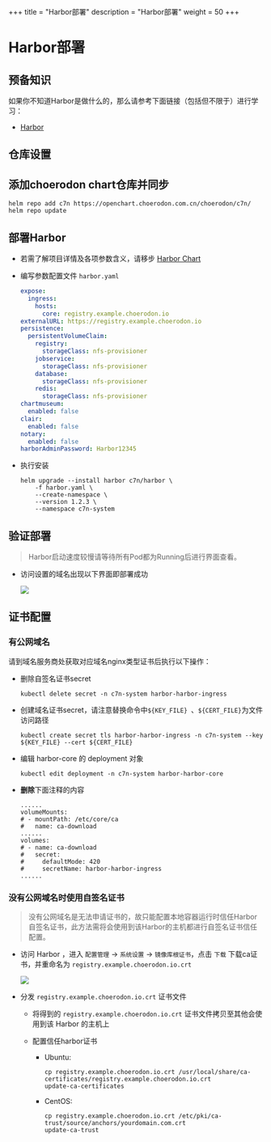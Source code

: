 +++
title = "Harbor部署"
description = "Harbor部署"
weight = 50
+++

# Harbor部署

## 预备知识

如果你不知道Harbor是做什么的，那么请参考下面链接（包括但不限于）进行学习：

- [Harbor](https://github.com/goharbor/harbor#harbor)

## 仓库设置

## 添加choerodon chart仓库并同步

```
helm repo add c7n https://openchart.choerodon.com.cn/choerodon/c7n/
helm repo update
```

## 部署Harbor

- 若需了解项目详情及各项参数含义，请移步 [Harbor Chart](https://github.com/goharbor/harbor-helm/tree/7dfc2a629a58e61c0d0a03f1d3b5ae29a7d720be#helm-chart-for-harbor)
- 编写参数配置文件 `harbor.yaml`

    ```yaml
    expose:
      ingress:
        hosts:
          core: registry.example.choerodon.io
    externalURL: https://registry.example.choerodon.io
    persistence:
      persistentVolumeClaim:
        registry:
          storageClass: nfs-provisioner
        jobservice:
          storageClass: nfs-provisioner
        database:
          storageClass: nfs-provisioner
        redis:
          storageClass: nfs-provisioner
    chartmuseum:
      enabled: false
    clair:
      enabled: false
    notary:
      enabled: false
    harborAdminPassword: Harbor12345
    ```

- 执行安装

    ```shell
    helm upgrade --install harbor c7n/harbor \
        -f harbor.yaml \
        --create-namespace \
        --version 1.2.3 \
        --namespace c7n-system
    ```

## 验证部署

<blockquote class="note">
Harbor启动速度较慢请等待所有Pod都为Running后进行界面查看。
</blockquote>

- 访问设置的域名出现以下界面即部署成功

    ![](/docs/installation-configuration/image/harbor.png)

## 证书配置

### 有公网域名

请到域名服务商处获取对应域名nginx类型证书后执行以下操作：

- 删除自签名证书secret

    ```
    kubectl delete secret -n c7n-system harbor-harbor-ingress
    ```

- 创建域名证书secret，请注意替换命令中`${KEY_FILE} `、`${CERT_FILE}`为文件访问路径

    ```
    kubectl create secret tls harbor-harbor-ingress -n c7n-system --key ${KEY_FILE} --cert ${CERT_FILE}
    ```

- 编辑 harbor-core 的 deployment 对象

    ```
    kubectl edit deployment -n c7n-system harbor-harbor-core
    ```

- **删除**下面注释的内容

    ```
    ......
    volumeMounts:
    # - mountPath: /etc/core/ca
    #   name: ca-download
    ......
    volumes:
    # - name: ca-download
    #   secret:
    #     defaultMode: 420
    #     secretName: harbor-harbor-ingress
    ......
    ```

### 没有公网域名时使用自签名证书

<blockquote class="warning">
没有公网域名是无法申请证书的，故只能配置本地容器运行时信任Harbor自签名证书，此方法需将会使用到该Harbor的主机都进行自签名证书信任配置。
</blockquote>

- 访问 Harbor ，进入 `配置管理` -> `系统设置` -> `镜像库根证书`，点击 `下载` 下载ca证书，并重命名为 `registry.example.choerodon.io.crt`

    ![](/docs/installation-configuration/image/get-harbor-cert.png)

- 分发 `registry.example.choerodon.io.crt` 证书文件
  - 将得到的 `registry.example.choerodon.io.crt` 证书文件拷贝至其他会使用到该 Harbor 的主机上

  - 配置信任harbor证书
      - Ubuntu:
        ```
        cp registry.example.choerodon.io.crt /usr/local/share/ca-certificates/registry.example.choerodon.io.crt
        update-ca-certificates
        ```
    
      - CentOS:
        ```
        cp registry.example.choerodon.io.crt /etc/pki/ca-trust/source/anchors/yourdomain.com.crt
        update-ca-trust
        ```